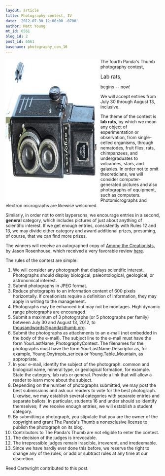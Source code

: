 ```yaml
---
layout: article
title: Photography contest, IV
date: '2012-07-30 12:00:00 -0700'
author: Matt Young
mt_id: 6561
blog_id: 2
post_id: 6561
basename: photography_con_16
---
```

<img src="/uploads/2012/IMG_2857_Argoflex_600.jpg" alt="IMG_2857_Argoflex_600.jpg" width="308" height="464" style="float:left;" />


The fourth Panda's Thumb photography contest, 

<big>Lab rats</big>,

begins -- now!

We will accept entries from July 30 through August 13, inclusive.

The theme of the contest is **lab rats**, by which we mean any object of experimentation or observation, from single-celled organisms, through nematodes, fruit flies, rats, chimpanzees, and undergraduates to volcanoes, stars, and galaxies. In order not to omit theoreticians, we will consider computer-generated pictures and also photographs of equipment, such as computers. Photomicrographs and electron micrographs are likewise welcomed.

Similarly, in order not to omit laypersons, we encourage entries in a second, **general** category, which includes pictures of just about anything of scientific interest. If we get enough entries, consistently with Rules 12 and 13, we may divide either category and award additional prizes, presuming, of course, that we can find more prizes.

The winners will receive an autographed copy of [Among the Creationists](http://www.amazon.com/Among-Creationists-Dispatches-Anti-Evolutionist-Front/dp/0199744637), by Jason Rosenhouse, which received a very favorable review [here]( http://pandasthumb.org/archives/2012/07/among-the-creat.html).

The rules of the contest are simple:


1. We will consider any photograph that displays scientific interest. Photographs should display biological, paleontological, geological, or astronomical interest.
1. Submit photographs in JPEG format. 
1. Reduce photographs to an information content of 600 pixels horizontally. If creationists require a definition of information, they may apply in writing to the management.
1. Photographs may be enhanced but may not be montages. High dynamic range photographs are encouraged.
1. Submit a maximum of 3 photographs (or 5 photographs per family) between July 30 and August 13, 2012, to thousandwords@pandasthumb.org. 
1. Submit the photographs as attachments to an e-mail (not embedded in the body of the e-mail). The subject line to the e-mail must have the form YourLastName_PhotographyContest. The filenames for the photographs must have the form YourLastName.Descriptor as, for example, Young.Oxytropis_sericea or Young.Table_Mountain, as appropriate. 
1. In your e-mail, identify the subject of the photograph: common and biological name, mineral type, or geological formation, for example. State the category, lab rats or general. Provide a link that will allow a reader to learn more about the subject.
1. Depending on the number of photographs submitted, we may post the best submissions and ask our readers to vote for the best photograph. Likewise, we may establish several categories with separate entries and separate ballots. In particular, students 16 and under should so identify themselves; if we receive enough entries, we will establish a student category.
1. By submitting a photograph, you stipulate that you are the owner of the copyright and grant The Panda's Thumb a nonexclusive license to publish the photograph on its blog.
1. Contributors to The Panda's Thumb are not eligible to enter the contest.
1. The decision of the judges is irrevocable.
1. The irrepressible judges remain irascible, irreverent, and irredeemable.
1. Since we have hardly ever done this before, we reserve the right to change any of the rules, or add or subtract rules at any time at our discretion.



Reed Cartwright contributed to this post.
